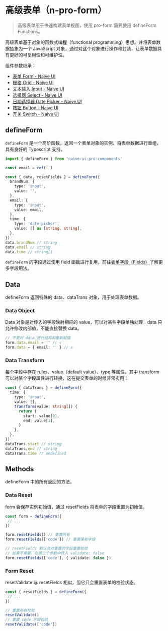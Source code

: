 # 高级表单（n-pro-form）

> 高级表单用于快速构建表单视图，使用 pro-form 需要使用 defineForm Functions。

高级表单基于对象的函数式编程（functional programming）思想。并将表单数据抽象为一个 JavaScript 对象，通过对这个对象进行操作和封装，让表单数据具有更好的可复用性和可维护性。

<!-- demo -->

组件参数继承：

- [表单 Form - Naive UI](https://www.naiveui.com/zh-CN/light/components/form)
- [栅格 Grid - Naive UI](https://www.naiveui.com/zh-CN/light/components/grid)
- [文本输入 Input - Naive UI](https://www.naiveui.com/zh-CN/light/components/input)
- [选择器 Select - Naive UI](https://www.naiveui.com/zh-CN/light/components/select)
- [日期选择器 Date Picker - Naive UI](https://www.naiveui.com/zh-CN/light/components/date-picker)
- [按钮 Button - Naive UI](https://www.naiveui.com/zh-CN/os-theme/components/button)
- [开关 Switch - Naive UI](https://www.naiveui.com/zh-CN/light/components/switch)

## defineForm

`defineForm` 是一个高阶函数，返回一个表单对象的实例，将表单数据进行重组，具有良好的 Typescript 支持。

```ts
import { defineForm } from 'naive-ui-pro-components'

const email = ref('')

const { data, resetFields } = defineForm({
  brandNum: {
    type: 'input',
    value: '',
  },
  email: {
    type: 'input',
    value: email,
  },
  time: {
    type: 'date-picker',
    value: [] as [string, string],
  },
})
data.brandNum // string
data.email // string
data.time // string[]
```

`defineForm` 的字段通过使用 field 函数进行复用，前往[表单字段（Fields）](/zh-CN/components/pro-field)了解更多字段用法。

## Data

defineForm 返回特殊的 data、dataTrans 对象，用于处理表单数据。

### Data Object

Data 对象是对传入的字段映射相应的 value，可以对某些字段单独处理，data 只允许修改内部值，不能直接替换 data。

```ts
// 不要对 data 进行结构和重新赋值
form.data.email = '' // √
form.data = { email: '' } // x
```

### Data Transform

每个字段中存在 rules、value（default value）、type 等属性，其中 transform 可以对某个字段属性进行转换，这在提交表单的时候非常实用：

```ts
const { dataTrans } = defineForm({
  time: {
    type: 'input',
    value: [],
    transform(value: string[]) {
      return {
        start: value[0],
        end: value[1],
      }
    },
  },
})
dataTrans.start // string
dataTrans.end // string
dataTrans.time // undefined
```

## Methods

defineForm 中的所有返回的方法。

### Data Reset

form 会保存实例初始值，通过 resetFields 将表单的字段重置为初始值。

```ts
const form = defineForm({
 // ...
})

form.resetFields() // 重置所有
form.resetFields(['code']) // 重置某些字段

// resetFields 默认会对重置的字段重置校验
// 如果不需要，在第二个参数中传入 validate: false
form.resetFields(['code'], { validate: false })
```

### Form Reset

resetValidate 与 resetFields 相似，但它只会重置表单的校验状态。

```ts
const { resetFields } = defineForm({
 // ...
})

// 重置所有校验
resetValidate()
// 重置 code 字段校验
resetValidate(['code'])
```